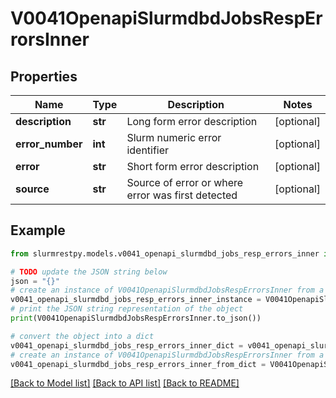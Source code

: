# V0041OpenapiSlurmdbdJobsRespErrorsInner


## Properties

Name | Type | Description | Notes
------------ | ------------- | ------------- | -------------
**description** | **str** | Long form error description | [optional]
**error_number** | **int** | Slurm numeric error identifier | [optional]
**error** | **str** | Short form error description | [optional]
**source** | **str** | Source of error or where error was first detected | [optional]

## Example

```python
from slurmrestpy.models.v0041_openapi_slurmdbd_jobs_resp_errors_inner import V0041OpenapiSlurmdbdJobsRespErrorsInner

# TODO update the JSON string below
json = "{}"
# create an instance of V0041OpenapiSlurmdbdJobsRespErrorsInner from a JSON string
v0041_openapi_slurmdbd_jobs_resp_errors_inner_instance = V0041OpenapiSlurmdbdJobsRespErrorsInner.from_json(json)
# print the JSON string representation of the object
print(V0041OpenapiSlurmdbdJobsRespErrorsInner.to_json())

# convert the object into a dict
v0041_openapi_slurmdbd_jobs_resp_errors_inner_dict = v0041_openapi_slurmdbd_jobs_resp_errors_inner_instance.to_dict()
# create an instance of V0041OpenapiSlurmdbdJobsRespErrorsInner from a dict
v0041_openapi_slurmdbd_jobs_resp_errors_inner_from_dict = V0041OpenapiSlurmdbdJobsRespErrorsInner.from_dict(v0041_openapi_slurmdbd_jobs_resp_errors_inner_dict)
```
[[Back to Model list]](../README.md#documentation-for-models) [[Back to API list]](../README.md#documentation-for-api-endpoints) [[Back to README]](../README.md)


